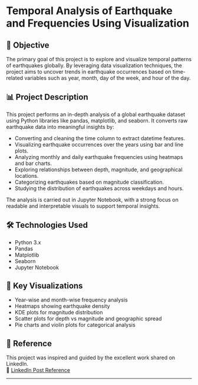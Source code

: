 # Temporal Analysis of Earthquake and Frequencies Using Visualization

## 📌 Objective
The primary goal of this project is to explore and visualize temporal patterns of earthquakes globally. By leveraging data visualization techniques, the project aims to uncover trends in earthquake occurrences based on time-related variables such as year, month, day of the week, and hour of the day.

## 📊 Project Description

This project performs an in-depth analysis of a global earthquake dataset using Python libraries like pandas, matplotlib, and seaborn. It converts raw earthquake data into meaningful insights by:

- Converting and cleaning the time column to extract datetime features.
- Visualizing earthquake occurrences over the years using bar and line plots.
- Analyzing monthly and daily earthquake frequencies using heatmaps and bar charts.
- Exploring relationships between depth, magnitude, and geographical locations.
- Categorizing earthquakes based on magnitude classification.
- Studying the distribution of earthquakes across weekdays and hours.

The analysis is carried out in Jupyter Notebook, with a strong focus on readable and interpretable visuals to support temporal insights.

## 🛠 Technologies Used

- Python 3.x  
- Pandas  
- Matplotlib  
- Seaborn  
- Jupyter Notebook  

## 📌 Key Visualizations

- Year-wise and month-wise frequency analysis  
- Heatmaps showing earthquake density  
- KDE plots for magnitude distribution  
- Scatter plots for depth vs magnitude and geographic spread  
- Pie charts and violin plots for categorical analysis  

## 🔗 Reference

This project was inspired and guided by the excellent work shared on LinkedIn.  
🔗 [LinkedIn Post Reference](https://www.linkedin.com/feed/update/urn:li:activity:7317082416358006784/?commentUrn=urn%3Ali%3Acomment%3A(ugcPost%3A7317082415435337728%2C7318131155591913473)&dashCommentUrn=urn%3Ali%3Afsd_comment%3A(7318131155591913473%2Curn%3Ali%3AugcPost%3A7317082415435337728))

---
